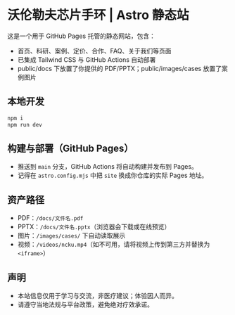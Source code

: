 # 沃伦勒夫芯片手环 | Astro 静态站

这是一个用于 GitHub Pages 托管的静态网站，包含：
- 首页、科研、案例、定价、合作、FAQ、关于我们等页面
- 已集成 Tailwind CSS 与 GitHub Actions 自动部署
- public/docs 下放置了你提供的 PDF/PPTX；public/images/cases 放置了案例图片

## 本地开发
```bash
npm i
npm run dev
```

## 构建与部署（GitHub Pages）
- 推送到 `main` 分支，GitHub Actions 将自动构建并发布到 Pages。
- 记得在 `astro.config.mjs` 中把 `site` 换成你仓库的实际 Pages 地址。

## 资产路径
- PDF：`/docs/文件名.pdf`
- PPTX：`/docs/文件名.pptx`（浏览器会下载或在线预览）
- 图片：`/images/cases/` 下自动读取展示
- 视频：`/videos/ncku.mp4`（如不可用，请将视频上传到第三方并替换为 `<iframe>`）

## 声明
- 本站信息仅用于学习与交流，非医疗建议；体验因人而异。
- 请遵守当地法规与平台政策，避免绝对疗效承诺。
